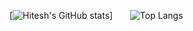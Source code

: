 [![Hitesh's GitHub stats](https://github-readme-stats.vercel.app/api?username=hitesh0209&theme=outrun&show_icons=true)] &nbsp;&nbsp;&nbsp;&nbsp;&nbsp; ![Top Langs](https://github-readme-stats.vercel.app/api/top-langs/?username=hitesh0209&langs_count=5)





